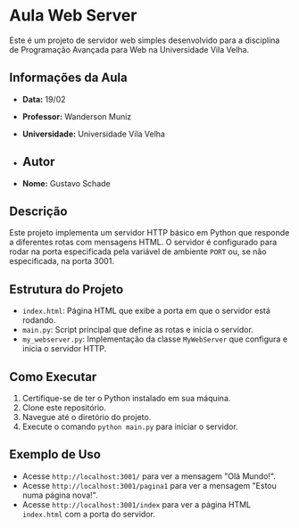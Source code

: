 # Aula Web Server

Este é um projeto de servidor web simples desenvolvido para a disciplina de Programação Avançada para Web na Universidade Vila Velha.

## Informações da Aula

- **Data:** 19/02
- **Professor:** Wanderson Muniz
- **Universidade:** Universidade Vila Velha

- ## Autor

- **Nome:** Gustavo Schade

## Descrição

Este projeto implementa um servidor HTTP básico em Python que responde a diferentes rotas com mensagens HTML. O servidor é configurado para rodar na porta especificada pela variável de ambiente `PORT` ou, se não especificada, na porta 3001.

## Estrutura do Projeto

- `index.html`: Página HTML que exibe a porta em que o servidor está rodando.
- `main.py`: Script principal que define as rotas e inicia o servidor.
- `my_webserver.py`: Implementação da classe `MyWebServer` que configura e inicia o servidor HTTP.

## Como Executar

1. Certifique-se de ter o Python instalado em sua máquina.
2. Clone este repositório.
3. Navegue até o diretório do projeto.
4. Execute o comando `python main.py` para iniciar o servidor.

## Exemplo de Uso

- Acesse `http://localhost:3001/` para ver a mensagem "Olá Mundo!".
- Acesse `http://localhost:3001/pagina1` para ver a mensagem "Estou numa página nova!".
- Acesse `http://localhost:3001/index` para ver a página HTML `index.html` com a porta do servidor.


